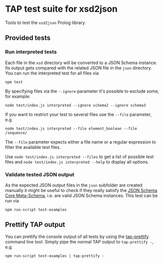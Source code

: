 # TAP test suite for xsd2json

Tools to test the `xsd2json` Prolog library.


## Provided tests

### Run interpreted tests

Each file in the `xsd` directory will be converted to a JSON Schema instance. Its output gets compared with the related JSON file in the `json` directory. You can run the interpreted test for all files via

	npm test

By specifying files via the `--ignore` parameter it's possible to exclude some, for example:

	node test/index.js interpreted --ignore schema2 --ignore schema3

If you want to restrict your test to several files use the `--file` parameter, e.g.

	node test/index.js interpreted --file element_boolean --file /sequence/

The `--file` parameter expects either a file name or a regular expression to filter the available test files.

Use `node test/index.js interpreted --files` to get a list of possible test files and `node test/index.js interpreted --help` to display all options.

### Validate tested JSON output

As the expected JSON output files in the `json` subfolder are created manually it might be useful to check if they really satisfy the [JSON Schema Core Meta-Schema](http://json-schema.org/schema), i.e. are valid JSON Schema instances. This test can be run via

	npm run-script test-examples

## Prettify TAP output

You can prettify the console output of all tests by using the [tap-prettify](https://npmjs.org/package/tap-prettify) command line tool. Simply pipe the normal TAP output to `tap-prettify -`, e.g.

	npm run-script test-examples | tap-prettify -

